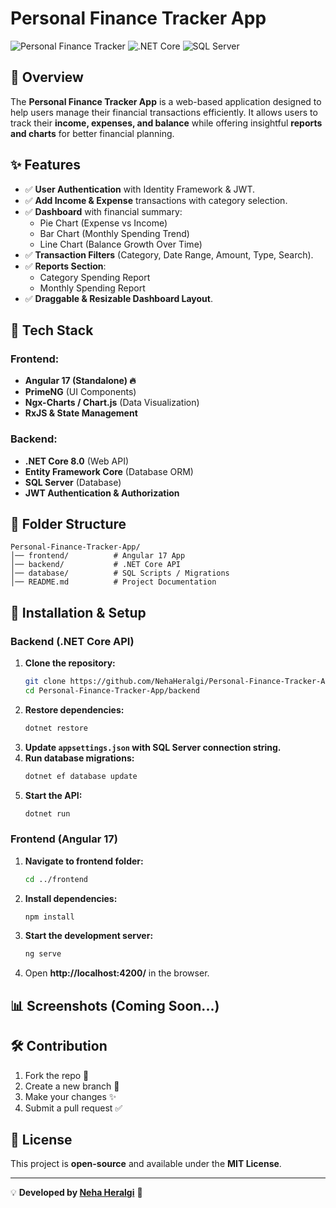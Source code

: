 # Personal Finance Tracker App

![Personal Finance Tracker](https://img.shields.io/badge/Angular-17-red?style=flat-square&logo=angular) ![.NET Core](https://img.shields.io/badge/.NET%20Core-8.0-blueviolet?style=flat-square&logo=dotnet) ![SQL Server](https://img.shields.io/badge/SQL%20Server-Database-lightgrey?style=flat-square&logo=microsoftsqlserver)

## 📌 Overview
The **Personal Finance Tracker App** is a web-based application designed to help users manage their financial transactions efficiently. It allows users to track their **income, expenses, and balance** while offering insightful **reports and charts** for better financial planning.

## ✨ Features
- ✅ **User Authentication** with Identity Framework & JWT.
- ✅ **Add Income & Expense** transactions with category selection.
- ✅ **Dashboard** with financial summary:
  - Pie Chart (Expense vs Income)
  - Bar Chart (Monthly Spending Trend)
  - Line Chart (Balance Growth Over Time)
- ✅ **Transaction Filters** (Category, Date Range, Amount, Type, Search).
- ✅ **Reports Section**:
  - Category Spending Report
  - Monthly Spending Report
- ✅ **Draggable & Resizable Dashboard Layout**.

## 🚀 Tech Stack
### Frontend:
- **Angular 17 (Standalone) 🔥**
- **PrimeNG** (UI Components)
- **Ngx-Charts / Chart.js** (Data Visualization)
- **RxJS & State Management**

### Backend:
- **.NET Core 8.0** (Web API)
- **Entity Framework Core** (Database ORM)
- **SQL Server** (Database)
- **JWT Authentication & Authorization**

## 📂 Folder Structure
```
Personal-Finance-Tracker-App/
│── frontend/          # Angular 17 App
│── backend/           # .NET Core API
│── database/          # SQL Scripts / Migrations
│── README.md          # Project Documentation
```

## 🎯 Installation & Setup
### Backend (.NET Core API)
1. **Clone the repository:**
   ```sh
   git clone https://github.com/NehaHeralgi/Personal-Finance-Tracker-App.git
   cd Personal-Finance-Tracker-App/backend
   ```
2. **Restore dependencies:**
   ```sh
   dotnet restore
   ```
3. **Update `appsettings.json` with SQL Server connection string.**
4. **Run database migrations:**
   ```sh
   dotnet ef database update
   ```
5. **Start the API:**
   ```sh
   dotnet run
   ```

### Frontend (Angular 17)
1. **Navigate to frontend folder:**
   ```sh
   cd ../frontend
   ```
2. **Install dependencies:**
   ```sh
   npm install
   ```
3. **Start the development server:**
   ```sh
   ng serve
   ```
4. Open **http://localhost:4200/** in the browser.

## 📊 Screenshots (Coming Soon...)


## 🛠️ Contribution
1. Fork the repo 🍴
2. Create a new branch 📌
3. Make your changes ✨
4. Submit a pull request ✅

## 📜 License
This project is **open-source** and available under the **MIT License**.

---
💡 **Developed by [Neha Heralgi](https://github.com/NehaHeralgi/)** 🚀
